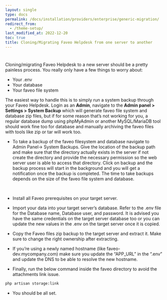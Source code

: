 ```yaml
---
layout: single
type: docs
permalink: /docs/installation/providers/enterprise/generic-migration/
redirect_from:
  - /theme-setup/
last_modified_at: 2022-12-20
toc: true
title: Cloning/Migrating Faveo Helpdesk from one server to another
---
```


#  <!-- omit in toc -->



Cloning/migrating Faveo Helpdesk to a new server should be a pretty painless process. You really only have a few things to worry about:

- Your .env
- Your database
- Your faveo file system

The easiest way to handle this is to simply run a system backup through your Faveo Helpdesk. Login as an <b>Admin</b>, navigate to the <b>Admin panel > Settings > System Backup </b>which will generate faveo file system and database zip files, but if for some reason that’s not working for you, a regular database dump using phpMyAdmin or another MySQL/MariaDB tool should work fine too for database and manually archiving the faveo files with tools like zip or tar will work too.


- To take a backup of the faveo filesystem and database navigate to Admin Panel-> System Backups. Give the location of the backup path and make sure that the directory actually exists in the server if not create the directory and provide the necessary permission so the web server user is able to access that directory. Click on backup and the backup process will start in the background and you will get a notification once the backup is completed. The time to take backups depends on the size of the faveo file system and database.

<img alt="" src="https://github.com/ladybirdweb/faveo-server-images/blob/master/_docs/installation/providers/enterprise/GUI-images/backup1.png?raw=true"/>


<img alt="" src="https://github.com/ladybirdweb/faveo-server-images/blob/master/_docs/installation/providers/enterprise/GUI-images/backup2.png?raw=true"/>


<img alt="" src="https://github.com/ladybirdweb/faveo-server-images/blob/master/_docs/installation/providers/enterprise/GUI-images/backup3.png?raw=true"/>

- Install all Faveo prerequisites on your target server.

- Import your data into your target server’s database. Refer to the .env file for the Database name, Database user, and password. It is advised you have the same credentials on the target server database too or you can update the new values in the .env on the target server once it is copied.

- Copy the Faveo files zip backup to the target server and extract it. Make sure to change the right ownership after extracting.

- If you’re using a newly named hostname (like faveo-dev.mycompany.com) make sure you update the “APP_URL” in the “.env” and update the DNS to be able to resolve the new hostname.

- Finally, run the below command inside the faveo directory to avoid the attachments link issue.

```sh
php artisan storage:link
```
- You should be all set.
